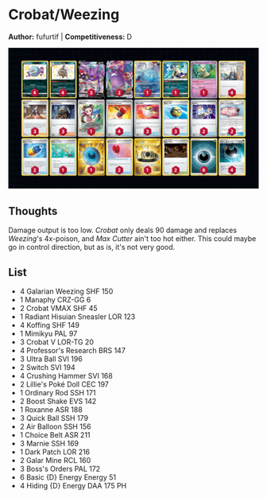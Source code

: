 # Crobat/Weezing

**Author:** fufurtif | **Competitiveness:** D

![decklist](../../!Images/Live%20Expanded/2SUM-PAR/Crobat-Weezing.PNG)

## Thoughts
Damage output is too low. *Crobat* only deals 90 damage and replaces *Weezing*'s 4x-poison, and *Max Cutter* ain't too hot either. This could maybe go in control direction, but as is, it's not very good.

## List
* 4 Galarian Weezing SHF 150
* 1 Manaphy CRZ-GG 6
* 2 Crobat VMAX SHF 45
* 1 Radiant Hisuian Sneasler LOR 123
* 4 Koffing SHF 149
* 1 Mimikyu PAL 97
* 3 Crobat V LOR-TG 20
* 4 Professor's Research BRS 147
* 3 Ultra Ball SVI 196
* 2 Switch SVI 194
* 4 Crushing Hammer SVI 168
* 2 Lillie's Poké Doll CEC 197
* 1 Ordinary Rod SSH 171
* 2 Boost Shake EVS 142
* 1 Roxanne ASR 188
* 3 Quick Ball SSH 179
* 2 Air Balloon SSH 156
* 1 Choice Belt ASR 211
* 3 Marnie SSH 169
* 1 Dark Patch LOR 216
* 2 Galar Mine RCL 160
* 3 Boss's Orders PAL 172
* 6 Basic {D} Energy Energy 51
* 4 Hiding {D} Energy DAA 175 PH
